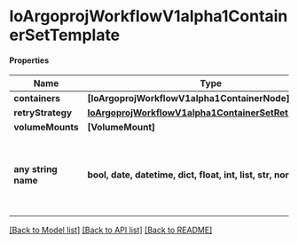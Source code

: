 # IoArgoprojWorkflowV1alpha1ContainerSetTemplate

#### Properties
Name | Type | Description | Notes
------------ | ------------- | ------------- | -------------
**containers** | **[IoArgoprojWorkflowV1alpha1ContainerNode]** |  | 
**retryStrategy** | [**IoArgoprojWorkflowV1alpha1ContainerSetRetryStrategy**](IoArgoprojWorkflowV1alpha1ContainerSetRetryStrategy.md) |  | [optional] 
**volumeMounts** | **[VolumeMount]** |  | [optional] 
**any string name** | **bool, date, datetime, dict, float, int, list, str, none_type** | any string name can be used but the value must be the correct type | [optional]

[[Back to Model list]](../README.md#documentation-for-models) [[Back to API list]](../README.md#documentation-for-api-endpoints) [[Back to README]](../README.md)

